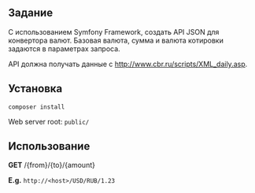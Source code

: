 ## Задание
С использованием Symfony Framework, создать API JSON для конвертора валют. Базовая валюта, сумма и валюта котировки задаются в параметрах запроса.

API должна получать данные с http://www.cbr.ru/scripts/XML_daily.asp. 

## Установка
`composer install`

Web server root:  `public/`

## Использование
**GET** /{from}/{to}/{amount}

**E.g.** `http://<host>/USD/RUB/1.23`
